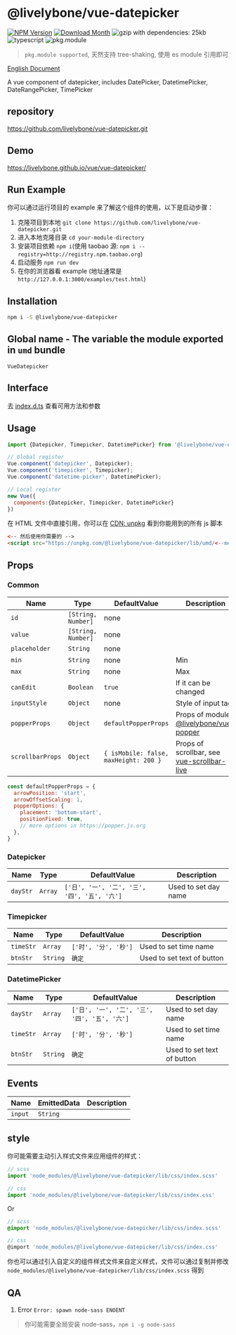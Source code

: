 # @livelybone/vue-datepicker
[![NPM Version](http://img.shields.io/npm/v/@livelybone/vue-datepicker.svg?style=flat-square)](https://www.npmjs.com/package/@livelybone/vue-datepicker)
[![Download Month](http://img.shields.io/npm/dm/@livelybone/vue-datepicker.svg?style=flat-square)](https://www.npmjs.com/package/@livelybone/vue-datepicker)
![gzip with dependencies: 25kb](https://img.shields.io/badge/gzip--with--dependencies-25kb-brightgreen.svg "gzip with dependencies: 25kb")
![typescript](https://img.shields.io/badge/typescript-supported-blue.svg "typescript")
![pkg.module](https://img.shields.io/badge/pkg.module-supported-blue.svg "pkg.module")

> `pkg.module supported`, 天然支持 tree-shaking, 使用 es module 引用即可

[English Document](./README.md)

A vue component of datepicker, includes DatePicker, DatetimePicker, DateRangePicker, TimePicker

## repository
https://github.com/livelybone/vue-datepicker.git

## Demo
https://livelybone.github.io/vue/vue-datepicker/

## Run Example
你可以通过运行项目的 example 来了解这个组件的使用，以下是启动步骤：

1. 克隆项目到本地 `git clone https://github.com/livelybone/vue-datepicker.git`
2. 进入本地克隆目录 `cd your-module-directory`
3. 安装项目依赖 `npm i`(使用 taobao 源: `npm i --registry=http://registry.npm.taobao.org`)
4. 启动服务 `npm run dev`
5. 在你的浏览器看 example (地址通常是 `http://127.0.0.1:3000/examples/test.html`)

## Installation
```bash
npm i -S @livelybone/vue-datepicker
```

## Global name - The variable the module exported in `umd` bundle
`VueDatepicker`

## Interface
去 [index.d.ts](./index.d.ts) 查看可用方法和参数

## Usage
```js
import {Datepicker, Timepicker, DatetimePicker} from '@livelybone/vue-datepicker';

// Global register
Vue.component('datepicker', Datepicker);
Vue.component('timepicker', Timepicker);
Vue.component('datetime-picker', DatetimePicker);

// Local register
new Vue({
  components:{Datepicker, Timepicker, DatetimePicker}
})
```

在 HTML 文件中直接引用，你可以在 [CDN: unpkg](https://unpkg.com/@livelybone/vue-datepicker/lib/umd/) 看到你能用到的所有 js 脚本
```html
<-- 然后使用你需要的 -->
<script src="https://unpkg.com/@livelybone/vue-datepicker/lib/umd/<--module-->.js"></script>
```


## Props

### Common
| Name                      | Type                                      | DefaultValue                                 | Description  |
| ------------------------- | ----------------------------------------- | -------------------------------------------- | ------------ |
| `id`                      | `[String, Number]`                        | none                                         |  |
| `value`                   | `[String, Number]`                        | none                                         |  |
| `placeholder`             | `String`                                  | none                                         |  |
| `min`                     | `String`                                  | none                                         | Min |
| `max`                     | `String`                                  | none                                         | Max |
| `canEdit`                 | `Boolean`                                 | `true`                                       | If it can be changed |
| `inputStyle`              | `Object`                                  | none                                         | Style of input tag |
| `popperProps`             | `Object`                                  | `defaultPopperProps`                         | Props of module [@livelybone/vue-popper](https://github.com/livelybone/vue-popper) |
| `scrollbarProps`          | `Object`                                  | `{ isMobile: false, maxHeight: 200 }`        | Props of scrollbar, see [vue-scrollbar-live](https://github.com/livelybone/vue-scrollbar-live) |

```js
const defaultPopperProps = {
  arrowPosition: 'start',
  arrowOffsetScaling: 1,
  popperOptions: {
    placement: 'bottom-start',
    positionFixed: true,
    // more options in https://popper.js.org
  },
}
```

### Datepicker
| Name          | Type         | DefaultValue                                 | Description  |
| ------------- | ------------ | -------------------------------------------- | ------------ |
| `dayStr`      | `Array`      | `['日', '一', '二', '三', '四', '五', '六']`   | Used to set day name |

### Timepicker
| Name              | Type                   | DefaultValue                                 | Description  |
| ----------------- | ---------------------- | -------------------------------------------- | ------------ |
| `timeStr`         | `Array`                | `['时', '分', '秒']`                          | Used to set time name |
| `btnStr`          | `String`               | `确定`                                        | Used to set text of button |

### DatetimePicker
| Name              | Type                   | DefaultValue                                 | Description  |
| ----------------- | ---------------------- | -------------------------------------------- | ------------ |
| `dayStr`          | `Array`                | `['日', '一', '二', '三', '四', '五', '六']`   | Used to set day name |
| `timeStr`         | `Array`                | `['时', '分', '秒']`                          | Used to set time name |
| `btnStr`          | `String`               | `确定`                                        | Used to set text of button |

## Events
| Name                  | EmittedData           | Description                                       |
| --------------------- | --------------------- | ------------------------------------------------- |
| `input`               | `String`              | |

## style
你可能需要主动引入样式文件来应用组件的样式：
```js
// scss
import 'node_modules/@livelybone/vue-datepicker/lib/css/index.scss'

// css
import 'node_modules/@livelybone/vue-datepicker/lib/css/index.css'
```
Or
```scss
// scss
@import 'node_modules/@livelybone/vue-datepicker/lib/css/index.scss'

// css
@import 'node_modules/@livelybone/vue-datepicker/lib/css/index.css'
```

你也可以通过引入自定义的组件样式文件来自定义样式，文件可以通过复制并修改 `node_modules/@livelybone/vue-datepicker/lib/css/index.scss` 得到

## QA

1. Error `Error: spawn node-sass ENOENT`

> 你可能需要全局安装 node-sass，`npm i -g node-sass`

